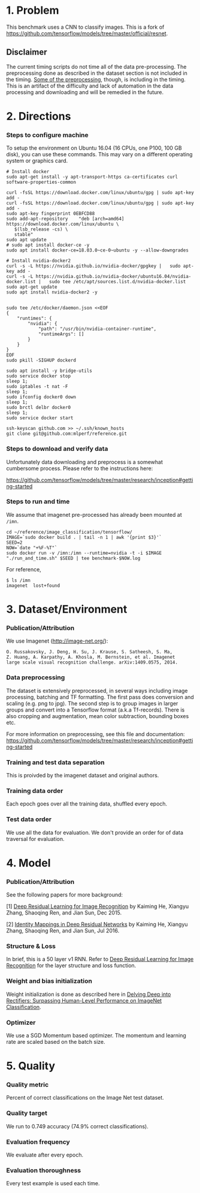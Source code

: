 # 1. Problem 
This benchmark uses a CNN to classify images. This is a fork of https://github.com/tensorflow/models/tree/master/official/resnet. 


## Disclaimer

The current timing scripts do not time all of the data pre-processing. The preprocessing done as described in the dataset section is not included in the timing. [Some of the preprocessing](https://github.com/tensorflow/models/blob/master/official/resnet/imagenet_preprocessing.py), though, is including in the timing. This is an artifact of the difficulty and lack of automation in the data processing and downloading and will be remedied in the future.  


# 2. Directions
### Steps to configure machine

To setup the environment on Ubuntu 16.04 (16 CPUs, one P100, 100 GB disk), you can use these commands. This may vary on a different operating system or graphics card.

    # Install docker
    sudo apt-get install -y apt-transport-https ca-certificates curl software-properties-common

    curl -fsSL https://download.docker.com/linux/ubuntu/gpg | sudo apt-key add -
    curl -fsSL https://download.docker.com/linux/ubuntu/gpg | sudo apt-key add -
    sudo apt-key fingerprint 0EBFCD88
    sudo add-apt-repository    "deb [arch=amd64] https://download.docker.com/linux/ubuntu \
       $(lsb_release -cs) \
       stable"
    sudo apt update
    # sudo apt install docker-ce -y
    sudo apt install docker-ce=18.03.0~ce-0~ubuntu -y --allow-downgrades

    # Install nvidia-docker2
    curl -s -L https://nvidia.github.io/nvidia-docker/gpgkey |   sudo apt-key add -
    curl -s -L https://nvidia.github.io/nvidia-docker/ubuntu16.04/nvidia-docker.list |   sudo tee /etc/apt/sources.list.d/nvidia-docker.list
    sudo apt-get update
    sudo apt install nvidia-docker2 -y


    sudo tee /etc/docker/daemon.json <<EOF
    {
        "runtimes": {
            "nvidia": {
                "path": "/usr/bin/nvidia-container-runtime",
                "runtimeArgs": []
            }
        }
    }
    EOF
    sudo pkill -SIGHUP dockerd

    sudo apt install -y bridge-utils
    sudo service docker stop
    sleep 1;
    sudo iptables -t nat -F
    sleep 1;
    sudo ifconfig docker0 down
    sleep 1;
    sudo brctl delbr docker0
    sleep 1;
    sudo service docker start

    ssh-keyscan github.com >> ~/.ssh/known_hosts
    git clone git@github.com:mlperf/reference.git



### Steps to download and verify data
Unfortunately data downloading and preprocess is a somewhat cumbersome process. Please refer to the instructions here:

https://github.com/tensorflow/models/tree/master/research/inception#getting-started


### Steps to run and time

We assume that imagenet pre-processed has already been mounted at `/imn`. 

    cd ~/reference/image_classification/tensorflow/
    IMAGE=`sudo docker build . | tail -n 1 | awk '{print $3}'`
    SEED=2
    NOW=`date "+%F-%T"`
    sudo docker run -v /imn:/imn --runtime=nvidia -t -i $IMAGE "./run_and_time.sh" $SEED | tee benchmark-$NOW.log

For reference, 

    $ ls /imn
    imagenet  lost+found

# 3. Dataset/Environment
### Publication/Attribution
We use Imagenet (http://image-net.org/): 
       
    O. Russakovsky, J. Deng, H. Su, J. Krause, S. Satheesh, S. Ma,
    Z. Huang, A. Karpathy, A. Khosla, M. Bernstein, et al. Imagenet
    large scale visual recognition challenge. arXiv:1409.0575, 2014.


### Data preprocessing
The dataset is extensively preprocessed, in several ways including image processing, batching and TF formatting. The first pass does conversion and scaling (e.g. png to jpg). The second step is to group images in larger groups and convert into a Tensorflow format (a.k.a Tf-records). There is also cropping and augmentation, mean color subtraction, bounding boxes etc.

For more information on preprocessing, see this file and documentation:
https://github.com/tensorflow/models/tree/master/research/inception#getting-started

### Training and test data separation
This is proivded by the imagenet dataset and original authors.

### Training data order
Each epoch goes over all the training data, shuffled every epoch.  

### Test data order
We use all the data for evaluation. We don't provide an order for of data traversal for evaluation.

# 4. Model
### Publication/Attribution

See the following papers for more background:

[1] [Deep Residual Learning for Image Recognition](https://arxiv.org/abs/1512.03385) by Kaiming He, Xiangyu Zhang, Shaoqing Ren, and Jian Sun, Dec 2015.

[2] [Identity Mappings in Deep Residual Networks](https://arxiv.org/abs/1603.05027) by Kaiming He, Xiangyu Zhang, Shaoqing Ren, and Jian Sun, Jul 2016.


### Structure & Loss

In brief, this is a 50 layer v1 RNN. Refer to [Deep Residual Learning for Image Recognition](https://arxiv.org/pdf/1512.03385.pdf) for the layer structure and loss function.


### Weight and bias initialization

Weight initialization is done as described here in [Delving Deep into Rectifiers: Surpassing Human-Level Performance on ImageNet Classification](https://arxiv.org/abs/1502.01852).


### Optimizer
We use a SGD Momentum based optimizer. The momentum and learning rate are scaled based on the batch size. 


# 5. Quality
### Quality metric
Percent of correct classifications on the Image Net test dataset. 

### Quality target
We run to 0.749 accuracy (74.9% correct classifications). 

### Evaluation frequency
We evaluate after every epoch.

### Evaluation thoroughness
Every test example is used each time.
